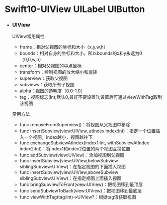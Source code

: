 # Swift10-UIView UILabel UIButton 


* ###  UIView

	UIView常用属性
	
	- frame：相对父视图的坐标和大小（x,y,w,h）
	- bounds：相对自身的坐标和大小，所以bounds的x和y永远为0（0,0,w,h）
	- center：相对父视图的中点坐标
	- transform：控制视图的放大缩小和旋转
	- superview：获取父视图
	- subviews：获取所有子视图
	- alpha：视图的透明度（0.0-1.0）
	- tag：视图标志(Int,默认0,最好不要设置1),设置后可通过viewWithTag取到该视图
	
	常用方法
	
	
	- func removeFromSuperview()：将视图从父视图中移除
	- func insertSubview(view:UIView, atIndex index:Int)：指定一个位置插入一个视图，index越小，视图越往下
	- func exchangeSubviewAtIndex(index1:Int, withSubviewAtIndex index2:Int)：将index1和index2位置的两个视图互换位置
	- func addSubview(view:UIView)：添加视图到父视图
	- func insertSubview(view:UIView,belowSubview siblingSubview:UIView)：在指定视图的下面插入视图
	- func insertSubview(view:UIVIew,aboveSubview siblingSubview:UIView)：在指定视图上面插入视图
	- func bringSubviewToFront(view:UIView)：把视图移到最顶层
	- func sendSubviewToBack(view:UIView)：把视图移到最底层
	- func viewWithTag(tag:Int)->UIView?：根据tag值获取视图

	